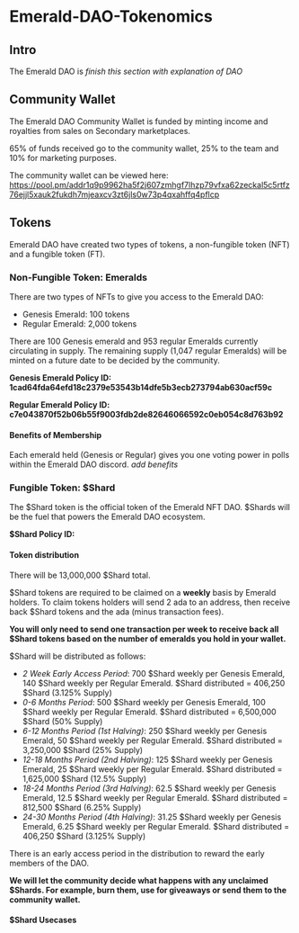 # Emerald-DAO-Tokenomics

## Intro
The Emerald DAO is *finish this section with explanation of DAO*

## Community Wallet
The Emerald DAO Community Wallet is funded by minting income and royalties from sales on Secondary marketplaces.

65% of funds received go to the community wallet, 25% to the team and 10% for marketing purposes.

The community wallet can be viewed here: https://pool.pm/addr1q9p9962ha5f2j607zmhgf7lhzp79vfxa62zeckal5c5rtfz76ejjl5xauk2fukdh7mjeaxcv3zt6jls0w73p4qxahffq4pflcp

## Tokens
Emerald DAO have created two types of tokens, a non-fungible token (NFT) and a fungible token (FT).

### Non-Fungible Token: Emeralds
There are two types of NFTs to give you access to the Emerald DAO:
 * Genesis Emerald: 100 tokens
 * Regular Emerald: 2,000 tokens

There are 100 Genesis emerald and 953 regular Emeralds currently circulating in supply. 
The remaining supply (1,047 regular Emeralds) will be minted on a future date to be decided by the community.

**Genesis Emerald Policy ID: 1cad64fda64efd18c2379e53543b14dfe5b3ecb273794ab630acf59c**

**Regular Emerald Policy ID: c7e043870f52b06b55f9003fdb2de82646066592c0eb054c8d763b92**

#### Benefits of Membership
Each emerald held (Genesis or Regular) gives you one voting power in polls within the Emerald DAO discord.
*add benefits*

### Fungible Token: $Shard
The $Shard token is the official token of the Emerald NFT DAO. $Shards will be the fuel that powers the Emerald DAO ecosystem.

**$Shard Policy ID:**

#### Token distribution
There will be 13,000,000 $Shard total.

$Shard tokens are required to be claimed on a **weekly** basis by Emerald holders.
To claim tokens holders will send 2 ada to an address, then receive back $Shard tokens and the ada (minus transaction fees).

**You will only need to send one transaction per week to receive back all $Shard tokens based on the number of emeralds you hold in your wallet.**

$Shard will be distributed as follows:
 * *2 Week Early Access Period*: 700 $Shard weekly per Genesis Emerald, 140 $Shard weekly per Regular Emerald. $Shard distributed = 406,250 $Shard (3.125% Supply)
 * *0-6 Months Period*: 500 $Shard weekly per Genesis Emerald, 100 $Shard weekly per Regular Emerald. $Shard distributed = 6,500,000 $Shard (50% Supply)
 * *6-12 Months Period (1st Halving)*: 250 $Shard weekly per Genesis Emerald, 50 $Shard weekly per Regular Emerald. $Shard distributed = 3,250,000 $Shard (25% Supply)
 * *12-18 Months Period (2nd Halving)*: 125 $Shard weekly per Genesis Emerald, 25 $Shard weekly per Regular Emerald. $Shard distributed = 1,625,000 $Shard (12.5% Supply)
 * *18-24 Months Period (3rd Halving)*: 62.5 $Shard weekly per Genesis Emerald, 12.5 $Shard weekly per Regular Emerald. $Shard distributed = 812,500 $Shard (6.25% Supply)
 * *24-30 Months Period (4th Halving)*: 31.25 $Shard weekly per Genesis Emerald, 6.25 $Shard weekly per Regular Emerald. $Shard distributed = 406,250 $Shard (3.125% Supply)

There is an early access period in the distribution to reward the early members of the DAO.

**We will let the community decide what happens with any unclaimed $Shards. For example, burn them, use for giveaways or send them to the community wallet.**

#### $Shard Usecases

